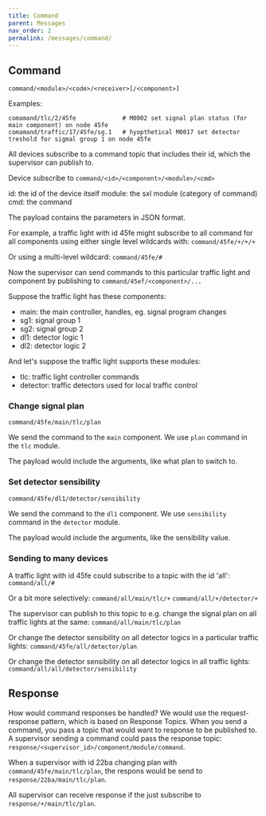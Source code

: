 ```yaml
---
title: Command
parent: Messages
nav_order: 2
permalink: /messages/command/
---
```


## Command
```
command/<module>/<code>/<receiver>[/<component>]
````

Examples:
```
comamand/tlc/2/45fe             # M0002 set signal plan status (for main component) on node 45fe
comamand/traffic/17/45fe/sg.1   # hyopthetical M0017 set detector treshold for sigmal group 1 on node 45fe
```


All devices subscribe to a command topic that includes their id, which the supervisor can publish to. 

Device subscribe to  `command/<id>/<component>/<module>/<cmd>`

id: the id of the device itself
module: the sxl module (category of command)
cmd: the command

The payload contains the parameters in JSON format.

For example, a traffic light with id 45fe might subscribe to all command for all components using either single level wildcards with:
`command/45fe/+/+/+` 

Or using a multi-level wildcard:
`command/45fe/#`

Now the supervisor can send commands to this particular traffic light and component by publishing to `command/45ef/<component>/...`

Suppose the traffic light has these components:

- main: the main controller, handles, eg. signal program changes
- sg1: signal group 1
- sg2: signal group 2
- dl1: detector logic 1
- dl2: detector logic 2

And let's suppose the traffic light supports these modules:
- tlc: traffic light controller commands
- detector: traffic detectors used for local traffic control


### Change signal plan
`command/45fe/main/tlc/plan`

We send the command to the `main` component.
We use `plan` command in the `tlc` module.

The payload would include the arguments, like what plan to switch to.

### Set detector sensibility
`command/45fe/dl1/detector/sensibility`

We send the command to the `dl1` component.
We use `sensibility` command in the `detector` module.

The payload would include the arguments, like the sensibility value.

### Sending to many devices
A traffic light with id 45fe could subscribe to a topic with the id 'all':
`command/all/#`

Or a bit more selectively:
`command/all/main/tlc/+` 
`command/all/+/detector/+` 

The supervisor can publish to this topic to e.g. change the signal plan on all traffic lights at the same:
`command/all/main/tlc/plan`

Or change the detector sensibility on all detector logics in a particular traffic lights:
`command/45fe/all/detector/plan`

Or change the detector sensibility on all detector logics in all traffic lights:
`command/all/all/detector/sensibility`


## Response
How would command responses be handled? We would use the request-response pattern, which is based on Response Topics. When you send a command, you pass a topic that would want to response to be published to. A supervisor sending a command could pass the response topic:
`response/<supervisor_id>/component/module/command`.

When a supervisor with id 22ba changing plan with `command/45fe/main/tlc/plan`, the respons would be send to `response/22ba/main/tlc/plan`.

All supervisor can receive response if the just subscribe to `response/+/main/tlc/plan`.
